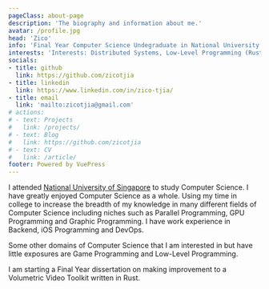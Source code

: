 ```yaml
---
pageClass: about-page
description: 'The biography and information about me.'
avatar: /profile.jpg
head: 'Zico'
info: 'Final Year Computer Science Undegraduate in National University of Singapore'
interests: 'Interests: Distributed Systems, Low-Level Programming (Rust/C++), Parallel Computing, Computer Games & Graphics.'
socials:
- title: github
  link: https://github.com/zicotjia
- title: linkedin
  link: https://www.linkedin.com/in/zico-tjia/
- title: email
  link: 'mailto:zicotjia@gmail.com'
# actions:
# - text: Projects
#   link: /projects/
# - text: Blog
#   link: https://github.com/zicotjia
# - text: CV
#   link: /article/
footer: Powered by VuePress
---
```


<AboutCard :frontmatter="$page.frontmatter" >

I attended [National University of Singapore](https://www.comp.nus.edu.sg) to study Computer Science. I have greatly enjoyed Computer Science as a whole. Using my time in college to increase the breadth of my knowledge in many different fields of Computer Science including niches such as Parallel Programming, GPU Programming and Graphic Programming. I have work experience in Backend, iOS Programming and DevOps. 

Some other domains of Computer Science that I am interested in but have little exposures are Game Programming and Low-Level Programming.

I am starting a Final Year dissertation on making improvement to a Volumetric Video Toolkit written in Rust.

</AboutCard>

<style lang="stylus">

.theme-container.about-page .page
  background-color #FFF5E1
  min-height calc(100vh)
  
  .last-updated
    display none

</style>